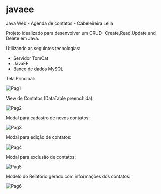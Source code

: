 # javaee
Java Web - Agenda de contatos - Cabeleireira Leila

Projeto idealizado para desenvolver um CRUD -Create,Read,Update and Delete em Java.

Utilizando as seguintes tecnologias:

- Servidor TomCat
- JavaEE
- Banco de dados MySQL

Tela Principal:

![Pag1](https://user-images.githubusercontent.com/78928285/129658254-8fc6f2de-9ff0-4ceb-ae33-409d4adacc27.PNG)

View de Contatos (DataTable preenchida):

![Pag2](https://user-images.githubusercontent.com/78928285/129658516-d142534c-29e6-449d-9615-a19993854516.PNG)

Modal para cadastro de novos contatos:

![Pag3](https://user-images.githubusercontent.com/78928285/129658562-23c28f33-9604-41c6-8fa0-2fd4ed92da9b.PNG)

Modal para edição de contatos:

![Pag4](https://user-images.githubusercontent.com/78928285/129658650-5e73dc80-4675-457d-9fb9-9a4c76dfaa90.PNG)

Modal para exclusão de contatos:

![Pag5](https://user-images.githubusercontent.com/78928285/129658722-fcd943db-4b7e-42b6-9052-44fdd2e68ffa.PNG)

Modelo do Relatório gerado com informações dos contatos:

![Pag6](https://user-images.githubusercontent.com/78928285/129658763-c1051d71-c72e-44ee-91f6-25aa7644257e.PNG)

